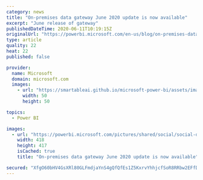 ```yaml
---
category: news
title: "On-premises data gateway June 2020 update is now available"
excerpt: "June release of gateway"
publishedDateTime: 2020-06-11T10:19:15Z
originalUrl: "https://powerbi.microsoft.com/en-us/blog/on-premises-data-gateway-june-2020-update-is-now-available/"
type: article
quality: 22
heat: 22
published: false

provider:
  name: Microsoft
  domain: microsoft.com
  images:
    - url: "https://smartableai.github.io/microsoft-power-bi/assets/images/organizations/microsoft.com-50x50.jpg"
      width: 50
      height: 50

topics:
  - Power BI

images:
  - url: "https://powerbi.microsoft.com/pictures/shared/social/social-default-image.png"
    width: 418
    height: 417
    isCached: true
    title: "On-premises data gateway June 2020 update is now available"

secured: "XfgO60bHV4GsXRl80GLFmdjaYnS4gQfQfEs1Z5KxrvYhhjcfSoR8RRbw2EFfDDo6J5xhi14qOqGd32UOQOmkQmMTEeDm8AXgy+gFf3HziZm178m/KaPi0EtmXEMmmhaSEuAh3ApS67NB40o1/sVzPQSLEAm9trz5L9MuZTzDjvbDnLP3+rW0OnO9ei9spNzBqa925hMKEfMNd6oEr/iSFUexC3FeLQfERy2DJ2z+CLBGwwMqKHFKFjFvry95JOfCHb9dR8SChFZjZ28600Aw9bRUD15yy3TsPxUBlj17HUNEXvp6bdhOS80hgg0lQEWFYxFMdIkLJpCPXr9QbHsxvw==;Gq3Q9OklJUD4Wa9IOOa/vw=="
---
```


